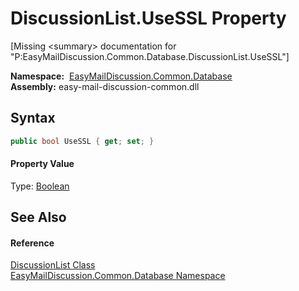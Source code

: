DiscussionList.UseSSL Property
==============================

[Missing &lt;summary> documentation for "P:EasyMailDiscussion.Common.Database.DiscussionList.UseSSL"]


  **Namespace:**  [EasyMailDiscussion.Common.Database][1]  
  **Assembly:** easy-mail-discussion-common.dll

Syntax
------

```csharp
public bool UseSSL { get; set; }
```

#### Property Value
Type: [Boolean][2]

See Also
--------

#### Reference
[DiscussionList Class][3]  
[EasyMailDiscussion.Common.Database Namespace][1]  

[1]: ../README.md
[2]: https://docs.microsoft.com/dotnet/api/system.boolean
[3]: README.md